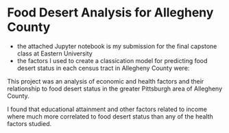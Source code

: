 # Food Desert Analysis for Allegheny County
- the attached Jupyter notebook is my submission for the final capstone class at Eastern University
- the factors I used to create a classication model for predicting food desert status in each census tract in Allegheny County were:


This project was an analysis of economic and health factors and their relationship to food desert status in the greater Pittsburgh area of Allegheny County.

I found that educational attainment and other factors related to income where much more correlated to food desert status than any of the health factors studied.
